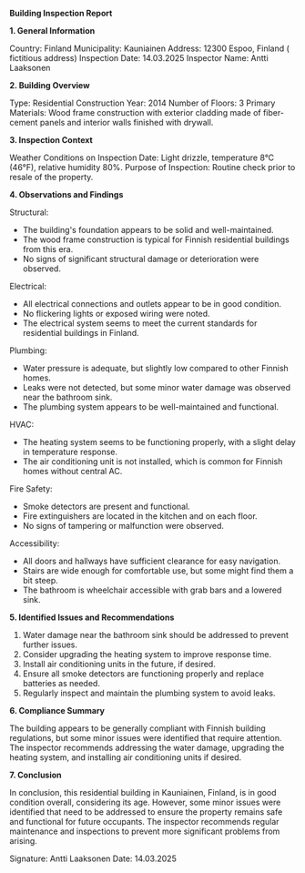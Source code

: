 **Building Inspection Report**

**1. General Information**

Country: Finland
Municipality: Kauniainen
Address: 12300 Espoo, Finland ( fictitious address)
Inspection Date: 14.03.2025
Inspector Name: Antti Laaksonen

**2. Building Overview**

Type: Residential
Construction Year: 2014
Number of Floors: 3
Primary Materials: Wood frame construction with exterior cladding made of fiber-cement panels and interior walls finished with drywall.

**3. Inspection Context**

Weather Conditions on Inspection Date: Light drizzle, temperature 8°C (46°F), relative humidity 80%.
Purpose of Inspection: Routine check prior to resale of the property.

**4. Observations and Findings**

Structural:
- The building's foundation appears to be solid and well-maintained.
- The wood frame construction is typical for Finnish residential buildings from this era.
- No signs of significant structural damage or deterioration were observed.

Electrical:
- All electrical connections and outlets appear to be in good condition.
- No flickering lights or exposed wiring were noted.
- The electrical system seems to meet the current standards for residential buildings in Finland.

Plumbing:
- Water pressure is adequate, but slightly low compared to other Finnish homes.
- Leaks were not detected, but some minor water damage was observed near the bathroom sink.
- The plumbing system appears to be well-maintained and functional.

HVAC:
- The heating system seems to be functioning properly, with a slight delay in temperature response.
- The air conditioning unit is not installed, which is common for Finnish homes without central AC.

Fire Safety:
- Smoke detectors are present and functional.
- Fire extinguishers are located in the kitchen and on each floor.
- No signs of tampering or malfunction were observed.

Accessibility:
- All doors and hallways have sufficient clearance for easy navigation.
- Stairs are wide enough for comfortable use, but some might find them a bit steep.
- The bathroom is wheelchair accessible with grab bars and a lowered sink.

**5. Identified Issues and Recommendations**

1. Water damage near the bathroom sink should be addressed to prevent further issues.
2. Consider upgrading the heating system to improve response time.
3. Install air conditioning units in the future, if desired.
4. Ensure all smoke detectors are functioning properly and replace batteries as needed.
5. Regularly inspect and maintain the plumbing system to avoid leaks.

**6. Compliance Summary**

The building appears to be generally compliant with Finnish building regulations, but some minor issues were identified that require attention. The inspector recommends addressing the water damage, upgrading the heating system, and installing air conditioning units if desired.

**7. Conclusion**

In conclusion, this residential building in Kauniainen, Finland, is in good condition overall, considering its age. However, some minor issues were identified that need to be addressed to ensure the property remains safe and functional for future occupants. The inspector recommends regular maintenance and inspections to prevent more significant problems from arising.

Signature: Antti Laaksonen
Date: 14.03.2025